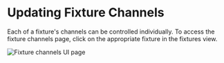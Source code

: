 # Updating Fixture Channels

Each of a fixture's channels can be controlled individually. To access the fixture channels page, click on the appropriate fixture in the fixtures view.

![Fixture channels UI page](../images/fixture_channels.png)